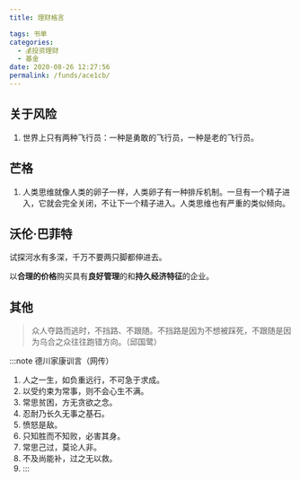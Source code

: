 ```yaml
---
title: 理财格言

tags: 书单
categories: 
  - 💰投资理财
  - 基金
date: 2020-08-26 12:27:56
permalink: /funds/ace1cb/
---
```


## 关于风险

1. 世界上只有两种飞行员：一种是勇敢的飞行员，一种是老的飞行员。

## 芒格

1. 人类思维就像人类的卵子一样，人类卵子有一种排斥机制。一旦有一个精子进入，它就会完全关闭，不让下一个精子进入。人类思维也有严重的类似倾向。

## 沃伦·巴菲特

试探河水有多深，千万不要两只脚都伸进去。

以**合理的价格**购买具有**良好管理**的和**持久经济特征**的企业。

## 其他

> 众人夺路而逃时，不挡路、不跟随。不挡路是因为不想被踩死，不跟随是因为乌合之众往往跑错方向。（邱国鹭）

:::note 德川家康训言（网传）
1. 人之一生，如负重远行，不可急于求成。
2. 以受约束为常事，则不会心生不满。
3. 常思贫困，方无贪欲之念。
4. 忍耐乃长久无事之基石。
5. 愤怒是敌。
6. 只知胜而不知败，必害其身。
7. 常思己过，莫论人非。
8. 不及尚能补，过之无以救。
9. :::
